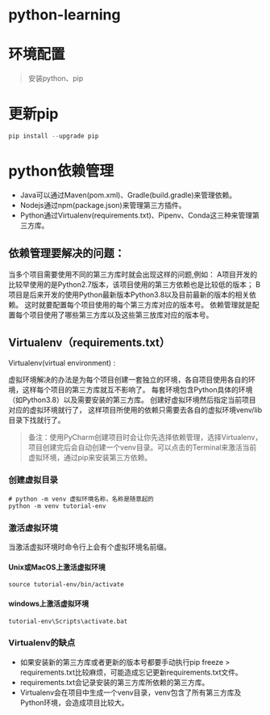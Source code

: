 # python-learning

# 环境配置

>安装python、pip

# 更新pip

```python
pip install --upgrade pip
```

# python依赖管理

* Java可以通过Maven(pom.xml)、Gradle(build.gradle)来管理依赖。
* Nodejs通过npm(package.json)来管理第三方插件。
* Python通过Virtualenv(requirements.txt)、Pipenv、Conda这三种来管理第三方库。

## 依赖管理要解决的问题：
当多个项目需要使用不同的第三方库时就会出现这样的问题,例如：
A项目开发的比较早使用的是Python2.7版本，该项目使用的第三方依赖也是比较低的版本；
B项目是后来开发的使用Python最新版本Python3.8以及目前最新的版本的相关依赖。
这时就要配置每个项目使用的每个第三方库对应的版本号。
依赖管理就是配置每个项目使用了哪些第三方库以及这些第三放库对应的版本号。


## Virtualenv（requirements.txt）

Virtualenv(virtual environment) : 

虚拟环境解决的办法是为每个项目创建一套独立的环境，各自项目使用各自的环境，这样每个项目的第三方库就互不影响了。 每套环境包含Python具体的环境（如Python3.8）以及需要安装的第三方库。 创建好虚拟环境然后指定当前项目对应的虚拟环境就行了， 这样项目所使用的依赖只需要去各自的虚拟环境venv/lib目录下找就行了。

>备注：使用PyCharm创建项目时会让你先选择依赖管理，选择Virtualenv，项目创建完后会自动创建一个venv目录。可以点击的Terminal来激活当前虚拟环境，通过pip来安装第三方依赖。

### 创建虚拟目录

```shell
# python -m venv 虚拟环境名称，名称是随意起的
python -m venv tutorial-env
```
### 激活虚拟环境
当激活虚拟环境时命令行上会有个虚拟环境名前缀。

#### Unix或MacOS上激活虚拟环境
```shell
source tutorial-env/bin/activate
```
#### windows上激活虚拟环境
```shell
tutorial-env\Scripts\activate.bat
```

### Virtualenv的缺点
* 如果安装新的第三方库或者更新的版本号都要手动执行pip freeze > requirements.txt比较麻烦，可能造成忘记更新requirements.txt文件。
* requirements.txt会记录安装的第三方库所依赖的第三方库。
* Virtualenv会在项目中生成一个venv目录，venv包含了所有第三方库及Python环境，会造成项目比较大。
